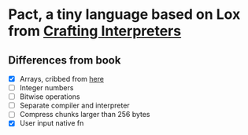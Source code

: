 # Pact, a tiny language based on Lox from [Crafting Interpreters](https://craftinginterpreters.com/scanning-on-demand.html)

## Differences from book
- [x] Arrays, cribbed from [here](https://calebschoepp.com/blog/2020/adding-a-list-data-type-to-lox/)
- [ ] Integer numbers
- [ ] Bitwise operations
- [ ] Separate compiler and interpreter
- [ ] Compress chunks larger than 256 bytes
- [x] User input native fn
